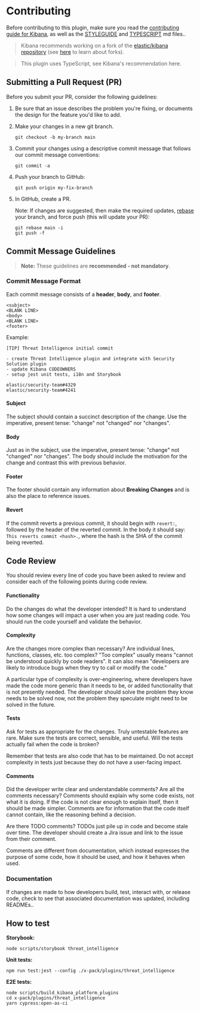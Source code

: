 # Contributing

Before contributing to this plugin, make sure you read the [contributing guide for Kibana](https://github.com/elastic/kibana/blob/main/CONTRIBUTING.md), as well as the [STYLEGUIDE](https://github.com/elastic/kibana/blob/main/STYLEGUIDE.mdx) and [TYPESCRIPT](https://github.com/elastic/kibana/blob/main/TYPESCRIPT.md) md files..

> Kibana recommends working on a fork of the [elastic/kibana repository](https://github.com/elastic/kibana) (see [here](https://docs.github.com/en/get-started/quickstart/fork-a-repo) to learn about forks).

> This plugin uses TypeScript, see Kibana's recommendation here.

## Submitting a Pull Request (PR)

Before you submit your PR, consider the following guidelines:

1. Be sure that an issue describes the problem you're fixing, or documents the design for the feature you'd like to add.

2. Make your changes in a new git branch.

   ```
   git checkout -b my-branch main
   ```
   
3. Commit your changes using a descriptive commit message that follows our commit message conventions:

   ```
   git commit -a
   ```

4. Push your branch to GitHub:

   ```
   git push origin my-fix-branch
   ```

5. In GitHub, create a PR.

   Note: If changes are suggested, then make the required updates, [rebase](https://hackernoon.com/git-merge-vs-rebase-whats-the-diff-76413c117333) your branch, and force push (this will update your PR):

   ```
   git rebase main -i
   git push -f
   ```

## Commit Message Guidelines

> **Note:** These guidelines are **recommended - not mandatory**.

### Commit Message Format

Each commit message consists of a **header**, **body**, and **footer**.

```
<subject>
<BLANK LINE>
<body>
<BLANK LINE>
<footer>
```

Example:

```
[TIP] Threat Intelligence initial commit

- create Threat Intelligence plugin and integrate with Security Solution plugin
- update Kibana CODEOWNERS
- setup jest unit tests, i18n and Storybook

elastic/security-team#4329
elastic/security-team#4241
```

#### Subject

The subject should contain a succinct description of the change. Use the imperative, present tense: "change" not "changed" nor "changes".

#### Body
Just as in the subject, use the imperative, present tense: "change" not "changed" nor "changes". The body should include the motivation for the change and contrast this with previous behavior.

#### Footer

The footer should contain any information about **Breaking Changes** and is also the place to reference issues.

#### Revert

If the commit reverts a previous commit, it should begin with `revert:`, followed by the header of the reverted commit. In the body it should say: `This reverts commit <hash>.`, where the hash is the SHA of the commit being reverted.

## Code Review

You should review every line of code you have been asked to review and consider each of the following points during code review.

#### Functionality

Do the changes do what the developer intended? It is hard to understand how some changes will impact a user when you are just reading code. You should run the code yourself and validate the behavior.

#### Complexity

Are the changes more complex than necessary? Are individual lines, functions, classes, etc. too complex? "Too complex" usually means "cannot be understood quickly by code readers". It can also mean "developers are likely to introduce bugs when they try to call or modify the code."

A particular type of complexity is over-engineering, where developers have made the code more generic than it needs to be, or added functionality that is not presently needed. The developer should solve the problem they know needs to be solved now, not the problem they speculate might need to be solved in the future.

#### Tests

Ask for tests as appropriate for the changes. Truly untestable features are rare. Make sure the tests are correct, sensible, and useful. Will the tests actually fail when the code is broken?

Remember that tests are also code that has to be maintained. Do not accept complexity in tests just because they do not have a user-facing impact.

#### Comments

Did the developer write clear and understandable comments? Are all the comments necessary? Comments should explain why some code exists, not what it is doing. If the code is not clear enough to explain itself, then it should be made simpler. Comments are for information that the code itself cannot contain, like the reasoning behind a decision.

Are there TODO comments? TODOs just pile up in code and become stale over time. The developer should create a Jira issue and link to the issue from their comment.

Comments are different from documentation, which instead expresses the purpose of some code, how it should be used, and how it behaves when used.

### Documentation

If changes are made to how developers build, test, interact with, or release code, check to see that associated documentation was updated, including READMEs..

## How to test

**Storybook:**

`node scripts/storybook threat_intelligence`

**Unit tests:**

`npm run test:jest --config ./x-pack/plugins/threat_intelligence`

**E2E tests:**

```
node scripts/build_kibana_platform_plugins
cd x-pack/plugins/threat_intelligence
yarn cypress:open-as-ci
```

